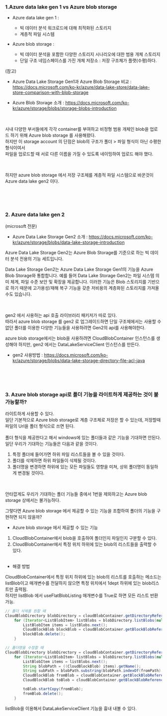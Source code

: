 ### 1.Azure data lake gen 1 vs Azure blob storage 

- Azure data lake gen 1 : 
    - 빅 데이터 분석 워크로드에 대해 최적화된 스토리지
    - 계층적 파일 시스템	

- Azure blob storage :
    - 빅 데이터 분석을 포함한 다양한 스토리지 시나리오에 대한 범용 개체 스토리지
    - 단일 구조 네임스페이스를 가진 개체 저장소 : 저장 구조체가 플랫(수평)하다.

(참고)  
- Azure Data Lake Storage Gen1과 Azure Blob Storage 비교 : https://docs.microsoft.com/ko-kr/azure/data-lake-store/data-lake-store-comparison-with-blob-storage

- Azure Blob Storage 소개 : https://docs.microsoft.com/ko-kr/azure/storage/blobs/storage-blobs-introduction

<br/><br/>
사내 다양한 부서들에게 각각 container를 부여하고 비정형 범용 개체인 blob을 업로드 하기 위해 Azure blob storage 를 사용해왔다.  
하지만 이 storage account 의 단점은 blob의 구조가 폴더 > 파일 형식이 아닌 수평한 형식이여서  
파일을 업로드할 때 서로 다른 이름을 가질 수 있도록 네이밍하여 업로드 해야 했다.

<br/><br/>
하지만 azure blob storage 에서 저장 구조체를 계층적 파일 시스템으로 바꾼것이 Azure data lake gen2 이다.

<br/><br/><br/>
### 2. Azure data lake gen 2
(microsoft 전문)
- Azure Data Lake Storage Gen2 소개 : https://docs.microsoft.com/ko-kr/azure/storage/blobs/data-lake-storage-introduction

Azure Data Lake Storage Gen2는 Azure Blob Storage를 기준으로 하는 빅 데이터 분석 전용의 기능 세트입니다.

Data Lake Storage Gen2는 Azure Data Lake Storage Gen1의 기능을 Azure Blob Storage와 통합합니다. 예를 들어 Data Lake Storage Gen2는 파일 시스템 의미 체계, 파일 수준 보안 및 확장을 제공합니다. 이러한 기능은 Blob 스토리지를 기반으로 하기 때문에 고가용성/재해 복구 기능을 갖춘 저비용의 계층화된 스토리지를 가져올 수도 있습니다.

<br/><br/>
gen2 에서 사용하는 api 호출 라이브러리 패키저가 따로 있다.  
따라서 azure blob storage 를 gen2 로 업그레이드하면 단일 구조체에서는 사용할 수 없던 폴더를 이용한 다양한 기능들을 사용하려면 Gen2의 api를 사용해야한다.  

azure blob storage에서는 blob을 사용하려면 CloudBlobContainer 인스턴스를 생성해야 하지만, gen2 에서는 DataLakeServiceClient 인스턴스를 만든다.

- gen2 사용방법 : https://docs.microsoft.com/ko-kr/azure/storage/blobs/data-lake-storage-directory-file-acl-java


<br/><br/><br/>

### 3. Azure blob storage api로 폴더 기능을 라이트하게 제공하는 것이 불가능할까?
라이트하게 사용할 수 있다.  
일단 기본적으로 Azure blob storage로 계층 구조체로 저장은 할 수 있는데, 저장할때 파일의 Url을 폴더 형식으로 쓰면 된다.  
<br/>
폴더 형식을 제공한다고 해서 windows에 있는 폴더들과 같은 기능을 기대하면 안된다.  
일단 우리가 기대하는 기능들은 다음과 같을 것이다.
1. 특정 폴더에 들어가면 하위 파일 리스트들을 볼 수 있을 것이다.
2. 폴더를 삭제하면 하위 파일들이 삭제될 것이다.
3. 폴더명을 변경하면 하위에 있는 모든 파일들도 영향을 미쳐, 상위 폴더명이 동일하게 변경될 것이다.

<br/><br/>
안타깝게도 우리가 기대하는 폴더 기능들 중에서 1번을 제외하고는 Azure blob storage 상에서는 불가능하다.

그렇다면 Azure blob storage 에서 제공할 수 있는 기능을 조합하여 폴더의 기능을 구현하면 되지 않을까?  
- Azure blob storage 에서 제공할 수 있는 기능
1. CloudBlobContainer에서 blob을 호출하여 폴더인지 파일인지 구분할 수 있다.
2. CloudBlobContainer에서 특정 위치 하위에 있는 blob의 리스트들을 출력할 수 있다.
<br/><br/>
- 해결 방법  

CloudBlobContainer에서 특정 위치 하위에 있는 blob의 리스트를 호출하는 메소드는 listBlob이고 매개변수를 전달하지 않으면 특정 위치에서 1dept 하위에 있는 blob리스트만 출력됨.  
하지만 listBlob 에서 useFlatBlobListing 매개변수를 True로 하면 모든 리스트 반환 가능.  


```java
// 폴더 삭제를 원할 때
CloudBlobDirectory blobDirectory = cloudBlobContainer.getDirectoryReference(targetPath);
    for (Iterator<ListBlobItem> listBlobs = blobDirectory.listBlobs(null, true, null, null, null).iterator(); listBlobs.hasNext(); ) {
        ListBlobItem items = listBlobs.next();
        CloudBlockBlob blockBlob = cloudBlobContainer.getBlockBlobReference(((CloudBlockBlob) items).getName());
        blockBlob.delete();
    }
```

```java
// 폴더명을 수정할 때
CloudBlobDirectory blobDirectory = cloudBlobContainer.getDirectoryReference(fromPath);
    for (Iterator<ListBlobItem> listBlobs = blobDirectory.listBlobs(null, true, null, null, null).iterator(); listBlobs.hasNext(); ) {
        ListBlobItem items = listBlobs.next();
        String blobPath = ((CloudBlockBlob) items).getName();
        String subPath = blobPath.substring(blobPath.indexOf(fromPath) + fromPath.length());
        CloudBlockBlob fromBlob = cloudBlobContainer.getBlockBlobReference(blobPath);
        CloudBlockBlob toBlob = cloudBlobContainer.getBlockBlobReference(toPath + subPath);

        toBlob.startCopy(fromBlob);
        fromBlob.delete();
    }
```

listBlob을 이용해서 DataLakeServiceClient 기능을 흉내 내볼 수 있다.
